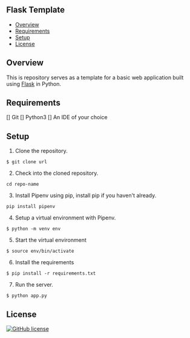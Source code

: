 ## Flask Template

- [Overview](#overview)
- [Requirements](#requirements)
- [Setup](#setup)
- [License](#license)

<a name="overview"/></a>
## Overview
This is repository serves as a template for a basic web application built using [Flask](https://flask.palletsprojects.com/en/1.1.x/) in Python.

<a name="setup"/></a>
## Requirements
[] Git
[] Python3
[] An IDE of your choice

<a name="setup"/></a>
## Setup
1. Clone the repository.
```
$ git clone url
```

2. Check into the cloned repository.
```
cd repo-name
```

3. Install Pipenv using pip, install pip if you haven't already.
```
pip install pipenv
```

4. Setup a virtual environment with Pipenv.
```
$ python -m venv env
```

5. Start the virtual environment
```
$ source env/bin/activate
```

6. Install the requirements
```
$ pip install -r requirements.txt
```

7. Run the server.
```
$ python app.py
```

<a name="license"></a>
## License
[![GitHub license](https://img.shields.io/badge/license-MIT-blue.svg)](LICENSE.md)
